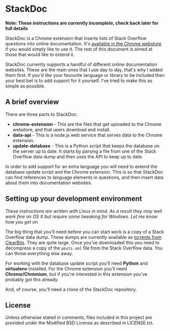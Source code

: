 # StackDoc #

**Note: These instructions are currently incomplete, check back later for full details**

StackDoc is a Chrome extension that inserts lists of Stack Overflow questions into online documentation. It's [available in the Chrome webstore](https://chrome.google.com/webstore/detail/hfdanbnpljnbncjbdcbmbieeoicdlhbe) if you would simply like to use it. The rest of this document is aimed at those that would like to extend it.

StackDoc currently supports a handful of different online documentation websites. These are the main ones that I use day to day, that's why I added them first. If you'd like your favourite language or library to be included then your best bet is to add support for it yourself. I've tried to make this as simple as possible.


## A brief overview ##

There are three parts to StackDoc:

* **chrome-extension** - This are the files that get uploaded to the Chrome webstore, and that users download and install.
* **data-api** - This is a node.js web service that serves data to the Chrome extension.
* **update-database** - This is a Python script that keeps the database on the server up to date. It starts by parsing a file from one of the Stack Overflow data dump and then uses the API to keep up to date.

In order to add support for an extra language you will need to extend the database update script and the Chrome extension. This is so that StackDoc can find references to language elements in questions, and then insert data about them into documentation websites.


## Setting up your development environment ##

*These instructions are written with Linux in mind. As a result they may well work fine on OS X but require some tweaking for Windows. Let me know how you get on.*

The big thing that you'll need before you can start work is a copy of a Stack Overflow data dump. These dumps are currently available as [torrents from ClearBits](http://www.clearbits.net/creators/146-stack-exchange-data-dump). They are quite large. Once you've downloaded this you need to decompress a copy of the `posts.xml` file from the Stack Overflow data. You can throw everything else away.

For working with the database update script you'll need **Python** and **virtualenv** installed. For the Chrome extension you'll need **Chrome/Chromium**, but if you're interested in this extension you've probably got this already.

And, of course, you'll need a clone of the StackDoc repository.


## License ##

Unless otherwise stated in comments, files included in this project are provided under the Modified BSD License as described in LICENSE.txt.
